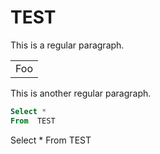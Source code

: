# TEST

This is a regular paragraph.

<table>
    <tr>
        <td>Foo</td>
    </tr>
</table>

This is another regular paragraph.

```sql
Select *
From  TEST
```


Select *
From  TEST
